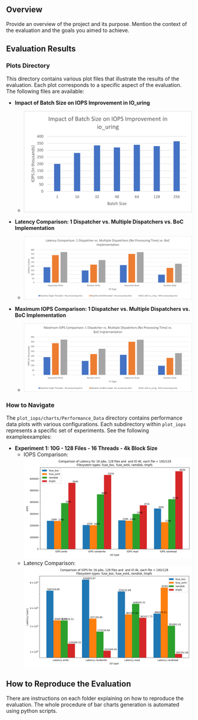 

## Overview

Provide an overview of the project and its purpose. Mention the context of the evaluation and the goals you aimed to achieve.

## Evaluation Results

### Plots Directory

This directory contains various plot files that illustrate the results of the evaluation. Each plot corresponds to a specific aspect of the evaluation. The following files are available:

- **Impact of Batch Size on IOPS Improvement in IO_uring**
  - ![Impact of Batch Size on IOPS Improvement](./impact_of_batch_size_on_iops_improvement_in_io_uring.png)

- **Latency Comparison: 1 Dispatcher vs. Multiple Dispatchers vs. BoC Implementation**
  - ![Latency Comparison](./latency_comparison_1_dispatcher_vs_multiple_dispatchers_no_processing_time_vs_boc_implementation.png)

- **Maximum IOPS Comparison: 1 Dispatcher vs. Multiple Dispatchers vs. BoC Implementation**
  - ![Maximum IOPS Comparison](./maximum_iops_comparison_1_dispatcher_vs_multiple_dispatchers_no_processing_time_vs_boc_implementation.png)

### How to Navigate

The `plot_iops/charts/Performance_Data` directory contains performance data plots with various configurations. Each subdirectory within `plot_iops` represents a specific set of experiments. See the following exampleexamples:

- **Experiment 1: 10G - 128 Files - 16 Threads - 4k Block Size**
  - IOPS Comparison: ![Link to IOPS Comparison Plot](./plot_iops/charts/Performance_Data/10G/128/16/4k/iops_comparison_16jobs_128files_10Gfilesize_4kblocksize.png)
  - Latency Comparison: ![Link to Latency Comparison Plot](./plot_iops/charts/Performance_Data/10G/128/16/4k/latency_comparison_16jobs_128files_10Gfilesize_4kblocksize.png)


## How to Reproduce the Evaluation

There are instructions on each folder explaining on how to reproduce the evaluation. The whole procedure of bar charts generation is automated using python scripts. 

